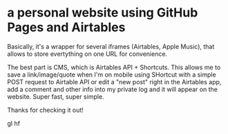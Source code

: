# a personal website using GitHub Pages and Airtables

Basically, it's a wrapper for several iframes (Airtables, Apple Music), that allows to store evertything on one URL for convenience.

The best part is CMS, which is Airtables API + Shortcuts. This allows me to save a link/image/quote when I'm on mobile using SHortcut with a simple POST request to Airtable API or edit a "new post" right in the Airtables app, add a comment and other info into my private log and it will appear on the website. Super fast, super simple.

Thanks for checking it out! 

gl hf
